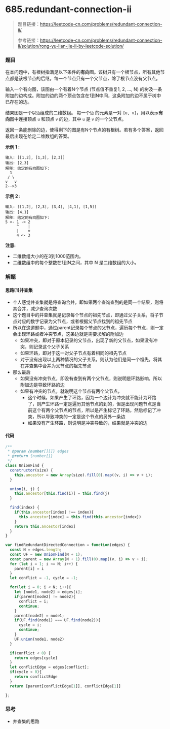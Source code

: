 # 685.redundant-connection-ii

> 题目链接：https://leetcode-cn.com/problems/redundant-connection-ii/
>
> 参考链接：https://leetcode-cn.com/problems/redundant-connection-ii/solution/rong-yu-lian-jie-ii-by-leetcode-solution/
>

### 题目

在本问题中，有根树指满足以下条件的**有向**图。该树只有一个根节点，所有其他节点都是该根节点的后继。每一个节点只有一个父节点，除了根节点没有父节点。

输入一个有向图，该图由一个有着N个节点 (节点值不重复1, 2, ..., N) 的树及一条附加的边构成。附加的边的两个顶点包含在1到N中间，这条附加的边不属于树中已存在的边。

结果图是一个以`边`组成的二维数组。 每一个`边` 的元素是一对 `[u, v]`，用以表示**有向**图中连接顶点 `u` 和顶点 `v` 的边，其中 `u` 是 `v` 的一个父节点。

返回一条能删除的边，使得剩下的图是有N个节点的有根树。若有多个答案，返回最后出现在给定二维数组的答案。

**示例 1 :**

```
输入: [[1,2], [1,3], [2,3]]
输出: [2,3]
解释: 给定的有向图如下:
  1
 / \
v   v
2-->3
```

**示例 2 :**

```
输入: [[1,2], [2,3], [3,4], [4,1], [1,5]]
输出: [4,1]
解释: 给定的有向图如下:
5 <- 1 -> 2
     ^    |
     |    v
     4 <- 3
```

**注意:**

- 二维数组大小的在3到1000范围内。
- 二维数组中的每个整数在1到N之间，其中 N 是二维数组的大小。



### 解题

#### 思路[1]并查集

* 个人感觉并查集就是将查询合并，即如果两个查询查到的是同一个结果，则将其合并，减少查询次数
* 这个题目中的并查集就是记录每个节点的祖先节点，即通过父子关系，将子节点对应的数字记录为父节点，或者根据父节点找到的祖先节点
* 所以在这道题中，通过parent记录每个节点的父节点，遍历每个节点，则一定会出现环路或者冲突节点，这条边就是需要求解的附加边
  * 如果冲突，即对于原本记录的父节点，出现了新的父节点，如果没有冲突，则记录这个父子关系
  * 如果环路，即对于这一对父子节点有着相同的祖先节点
  * 对于没有出现以上两种情况的父子关系，则认为他们是同一个祖先，将其在并查集中合并为父节点的祖先节点
* 那么最后
  * 如果没有冲突节点，即没有查到有两个父节点，则说明是环路影响，所以附加边是导致环路的边
  * 如果有冲突的节点，就说明这个节点有两个父节点，
    * 这个时候，如果产生了环路，因为一个边计为冲突就不能计为环路了，则产生环路一定是遍历其他节点的到的，但是出现问题节点是当前这个有两个父节点的节点，所以是产生标记了环路，然后标记了冲突，所以导致冲突的一定是这个节点的另外一条边
    * 如果没有产生环路，则说明是冲突导致的，结果就是冲突的边

#### 代码

```javascript
/**
 * @param {number[][]} edges
 * @return {number[]}
 */
class UnionFind {
  constructor(size) {
    this.ancestor = new Array(size).fill(0).map((v, i) => v + i);
  }

  union(i, j) {
    this.ancestor[this.find(i)] = this.find(j)
  }

  find(index) {
    if(this.ancestor[index] !== index){
      this.ancestor[index] = this.find(this.ancestor[index])
    }
    return this.ancestor[index]
  }
}

var findRedundantDirectedConnection = function(edges) {
  const N = edges.length;
  const UF = new UnionFind(N + 1);
  const parent = new Array(N + 1).fill(0).map((v, i) => v + i);
  for (let i = 1; i <= N; i++) {
    parent[i] = i
  }
  let conflict = -1, cycle = -1;

  for(let i = 0; i < N; i++){
    let [node1, node2] = edges[i];
    if(parent[node2] != node2){
      conflict = i;
      continue;
    } 
    parent[node2] = node1;
    if(UF.find(node1) === UF.find(node2)){
      cycle = i;
      continue;
    }
    UF.union(node1, node2)
  }

  if(conflict < 0) {
    return edges[cycle]
  }
  let conflictEdge = edges[conflict];
  if(cycle < 0){
    return conflictEdge
  }
  return [parent[conflictEdge[1]], conflictEdge[1]]

};
```



### 思考

* 并查集的思路

